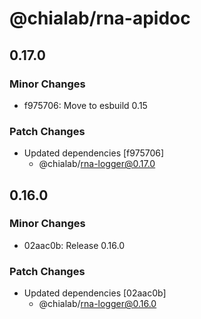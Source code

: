 # @chialab/rna-apidoc

## 0.17.0

### Minor Changes

- f975706: Move to esbuild 0.15

### Patch Changes

- Updated dependencies [f975706]
  - @chialab/rna-logger@0.17.0

## 0.16.0

### Minor Changes

- 02aac0b: Release 0.16.0

### Patch Changes

- Updated dependencies [02aac0b]
  - @chialab/rna-logger@0.16.0

